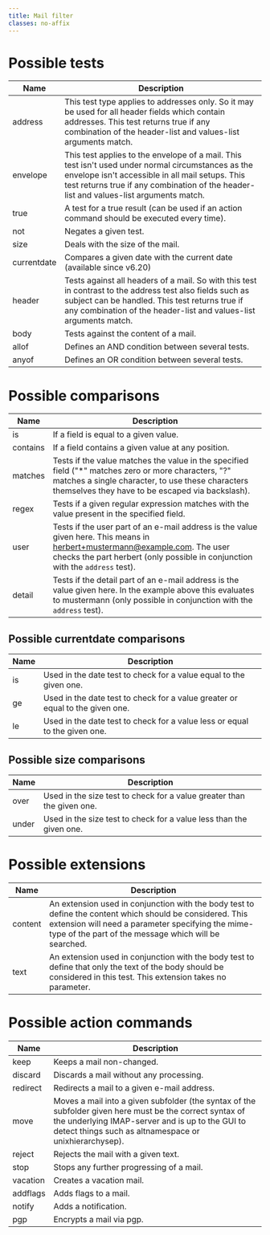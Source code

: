 ```yaml
---
title: Mail filter
classes: no-affix
---
```


# Possible tests

| Name | Description |
|------|-------------|
| address | This test type applies to addresses only. So it may be used for all header fields which contain addresses. This test returns true if any combination of the header-list and values-list arguments match. |
| envelope | This test applies to the envelope of a mail. This test isn't used under normal circumstances as the envelope isn't accessible in all mail setups. This test returns true if any combination of the header-list and values-list arguments match. |
| true | A test for a true result (can be used if an action command should be executed every time). |
| not | Negates a given test. |
| size | Deals with the size of the mail. |
| currentdate | Compares a given date with the current date (available since v6.20) |
| header | Tests against all headers of a mail. So with this test in contrast to the address test also fields such as subject can be handled. This test returns true if any combination of the header-list and values-list arguments match. |
| body | Tests against the content of a mail. |
| allof | Defines an AND condition between several tests. |
| anyof | Defines an OR condition between several tests. |

# Possible comparisons

| Name | Description |
|------|-------------|
| is | If a field is equal to a given value. |
| contains | If a field contains a given value at any position. |
| matches | Tests if the value matches the value in the specified field ("*" matches zero or more characters, "?" matches a single character, to use these characters themselves they have to be escaped via backslash). | 
| regex | Tests if a given regular expression matches with the value present in the specified field. |
| user | Tests if the user part of an e-mail address is the value given here. This means in herbert+mustermann@example.com. The user checks the part herbert (only possible in conjunction with the `address` test). | 
| detail | Tests if the detail part of an e-mail address is the value given here. In the example above this evaluates to mustermann (only possible in conjunction with the `address` test). |

## Possible currentdate comparisons

| Name | Description |
|------|-------------|
| is | Used in the date test to check for a value equal to the given one. |
| ge | Used in the date test to check for a value greater or equal to the given one. |
| le | Used in the date test to check for a value less or equal to the given one. |

## Possible size comparisons

| Name | Description |
|------|-------------|
| over | Used in the size test to check for a value greater than the given one.|
| under | Used in the size test to check for a value less than the given one. |

# Possible extensions

| Name | Description |
|------|-------------|
| content | An extension used in conjunction with the body test to define the content which should be considered. This extension will need a parameter specifying the mime-type of the part of the message which will be searched. |
| text | An extension used in conjunction with the body test to define that only the text of the body should be considered in this test. This extension takes no parameter. |

# Possible action commands

| Name | Description |
|------|-------------|
| keep | Keeps a mail non-changed. |
| discard | Discards a mail without any processing. |
| redirect | Redirects a mail to a given e-mail address. |
| move | Moves a mail into a given subfolder (the syntax of the subfolder given here must be the correct syntax of the underlying IMAP-server and is up to the GUI to detect things such as altnamespace or unixhierarchysep). |
| reject | Rejects the mail with a given text. |
| stop | Stops any further progressing of a mail. |
| vacation | Creates a vacation mail. |
| addflags | Adds flags to a mail. |
| notify | Adds a notification. |
| pgp | Encrypts a mail via pgp. |

